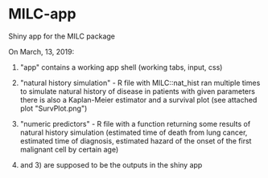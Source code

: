 # MILC-app
Shiny app for the MILC package

On March, 13, 2019:
1) "app" contains a working app shell (working tabs, input, css)
2) "natural history simulation" - R file with MILC::nat_hist ran multiple times to simulate natural history of disease in patients with given parameters
    there is also a Kaplan-Meier estimator and a survival plot (see attached plot "SurvPlot.png")
3) "numeric predictors" - R file with a function returning some results of natural history simulation 
    (estimated time of death from lung cancer, estimated time of diagnosis, 
    estimated hazard of the onset of the first malignant cell by certain age) 
    
 2) and 3) are supposed to be the outputs in the shiny app
